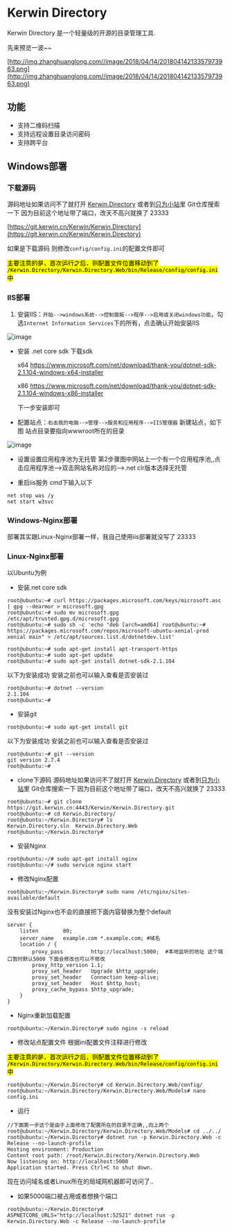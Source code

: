 # Kerwin Directory

Kerwin Directory 是一个轻量级的开源的目录管理工具.

先来预览一波~~ 

[http://img.zhanghuanglong.com//image/2018/04/14/20180414213357973963.png](http://img.zhanghuanglong.com//image/2018/04/14/20180414213357973963.png)

## 功能
* 支持二维码扫描
* 支持远程设置目录访问密码
* 支持跨平台


## Windows部署

### 下载源码  

源码地址如果访问不了就打开 [Kerwin.Directory](https://git.kerwin.cn/Kerwin/Kerwin.Directory) 或者到[只为小站](https://www.zhanghuanglong.com/)里 Git仓库搜索一下  因为目前这个地址带了端口，改天不高兴就换了 23333

[https://git.kerwin.cn/Kerwin/Kerwin.Directory](https://git.kerwin.cn/Kerwin/Kerwin.Directory)

如果是下载源码 则修改`config/config.ini`的配置文件即可

<mark>主要注意的是，首次运行之后，则配置文件位置移动到了 `/Kerwin.Directory/Kerwin.Directory.Web/bin/Release/config/config.ini` 中</mark>

### IIS部署
1. 安装IIS：`开始-->windows系统-->控制面板-->程序-->启用或关闭windows功能`，勾选`Internet Information Services`下的所有，点击确认开始安装IIS

![image](http://img.zhanghuanglong.com//image/2018/04/14/20180414205418280261.png)
* 安装 .net core sdk  下载sdk 

    x64 https://www.microsoft.com/net/download/thank-you/dotnet-sdk-2.1.104-windows-x64-installer
    
    x86 https://www.microsoft.com/net/download/thank-you/dotnet-sdk-2.1.104-windows-x86-installer
    
    下一步安装即可

* 配置站点：`右击我的电脑-->管理-->服务和应用程序-->IIS管理器` 新建站点，如下图  站点目录要指向wwwroot所在的目录

![image](http://img.zhanghuanglong.com//image/2018/04/14/20180414204545110958.png)

* 设置设置应用程序池为无托管 第2步骤图中网站上一个有一个应用程序池,,点击应用程序池-->双击网站名称对应的-->.net clr版本选择无托管

* 重启iis服务 cmd下输入以下

```
net stop was /y
net start w3svc
```

### Windows-Nginx部署

部署其实跟Linux-Nginx部署一样，我自己使用iis部署就没写了 23333

### Linux-Nginx部署

以Ubuntu为例
* 安装.net core sdk

```
root@ubuntu:~# curl https://packages.microsoft.com/keys/microsoft.asc | gpg --dearmor > microsoft.gpg
root@ubuntu:~# sudo mv microsoft.gpg /etc/apt/trusted.gpg.d/microsoft.gpg
root@ubuntu:~# sudo sh -c 'echo "deb [arch=amd64] root@ubuntu:~# https://packages.microsoft.com/repos/microsoft-ubuntu-xenial-prod xenial main" > /etc/apt/sources.list.d/dotnetdev.list'

root@ubuntu:~# sudo apt-get install apt-transport-https
root@ubuntu:~# sudo apt-get update
root@ubuntu:~# sudo apt-get install dotnet-sdk-2.1.104
```

以下为安装成功 安装之前也可以输入查看是否安装过

```
root@ubuntu:~# dotnet --version
2.1.104
root@ubuntu:~# 

```

* 安装git

```
root@ubuntu:~# sudo apt-get install git
```

以下为安装成功 安装之前也可以输入查看是否安装过

```
root@ubuntu:~# git --version
git version 2.7.4
root@ubuntu:~# 
```

* clone下源码  源码地址如果访问不了就打开 [Kerwin.Directory](https://git.kerwin.cn/Kerwin/Kerwin.Directory) 或者到[只为小站](https://www.zhanghuanglong.com/)里 Git仓库搜索一下  因为目前这个地址带了端口，改天不高兴就换了 23333

```
root@ubuntu:~# git clone https://git.kerwin.cn:4443/Kerwin/Kerwin.Directory.git
root@ubuntu:~# cd Kerwin.Directory/
root@ubuntu:~/Kerwin.Directory# ls
Kerwin.Directory.sln  Kerwin.Directory.Web
root@ubuntu:~/Kerwin.Directory# 

```
* 安装Nginx

```
root@ubuntu:~/# sudo apt-get install nginx
root@ubuntu:~/# sudo service nginx start
```
* 修改Nginx配置 

```
root@ubuntu:~/Kerwin.Directory# sudo nano /etc/nginx/sites-available/default

```
没有安装过Nginx也不会的直接把下面内容替换为整个default
```
server {
    listen        80;
    server_name   example.com *.example.com; #域名
    location / {
        proxy_pass         http://localhost:5000;  #本地监听的地址 这个端口暂时默认5000 下面会修改也可以不修改
        proxy_http_version 1.1;
        proxy_set_header   Upgrade $http_upgrade;
        proxy_set_header   Connection keep-alive;
        proxy_set_header   Host $http_host;
        proxy_cache_bypass $http_upgrade;
    }
}
```
* Nginx重新加载配置

```
root@ubuntu:~/Kerwin.Directory# sudo nginx -s reload

```

* 修改站点配置文件  根据ini配置文件注释进行修改 

<mark>主要注意的是，首次运行之后，则配置文件位置移动到了 `/Kerwin.Directory/Kerwin.Directory.Web/bin/Release/config/config.ini` 中</mark>

```
root@ubuntu:~/Kerwin.Directory# cd Kerwin.Directory.Web/config/
root@ubuntu:~/Kerwin.Directory/Kerwin.Directory.Web/Models# nano config.ini

```


* 运行

```
//下面第一步这个是由于上面修改了配置所在的目录不正确,,向上两个
root@ubuntu:~/Kerwin.Directory/Kerwin.Directory.Web/Models# cd ../../ 
root@ubuntu:~/Kerwin.Directory# dotnet run -p Kerwin.Directory.Web -c Release --no-launch-profile
Hosting environment: Production
Content root path: /root/Kerwin.Directory/Kerwin.Directory.Web
Now listening on: http://localhost:5000
Application started. Press Ctrl+C to shut down.

```

现在访问域名或者Linux所在的局域网机器即可访问了..

* 如果5000端口被占用或者想换个端口

```
root@ubuntu:~/Kerwin.Directory# ASPNETCORE_URLS="http://localhost:52521" dotnet run -p Kerwin.Directory.Web -c Release --no-launch-profile

```

